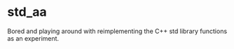 # std_aa
Bored and playing around with reimplementing the C++ std library functions as an experiment.
